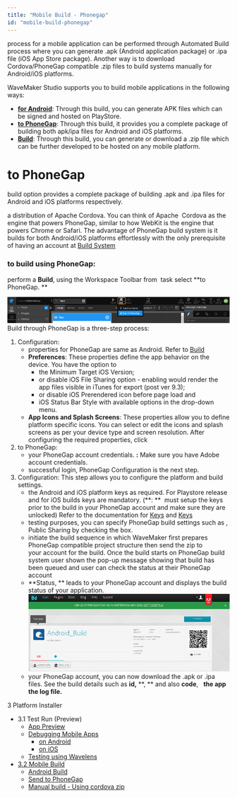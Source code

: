 ```yaml
---
title: "Mobile Build - Phonegap"
id: "mobile-build-phonegap"
---
```


process for a mobile application can be performed through Automated Build process where you can generate .apk (Android application package) or .ipa file (iOS App Store package). Another way is to download Cordova/PhoneGap compatible .zip files to build systems manually for Android/iOS platforms.

WaveMaker Studio supports you to build mobile applications in the following ways:

- **[for Android](/learn/hybrid-mobile/mobile-build-android/)**: Through this build, you can generate APK files which can be signed and hosted on PlayStore.
- **[to PhoneGap](#phonegap)**: Through this build, it provides you a complete package of building both apk/ipa files for Android and iOS platforms.
- **[Build](/learn/hybrid-mobile/mobile-build-manual)**: Through this build, you can generate or download a .zip file which can be further developed to be hosted on any mobile platform.

# to PhoneGap

build option provides a complete package of building .apk and .ipa files for Android and iOS platforms respectively.

[](http://phonegap.com/)a distribution of Apache Cordova. You can think of Apache  Cordova as the engine that powers PhoneGap, similar to how WebKit is the engine that powers Chrome or Safari. The advantage of PhoneGap build system is it builds for both Android/iOS platforms effortlessly with the only prerequisite of having an account at [Build System](https://build.phonegap.com/)

### to build using PhoneGap:

perform a **Build**, using the Workspace Toolbar from  task select **to PhoneGap. **

[![](../assets/mobile_build.png)](../assets/mobile_build.png) Build through PhoneGap is a three-step process:

1. Configuration:
    - properties for PhoneGap are same as Android. Refer to [Build](/learn/hybrid-mobile/mobile-build-android/#android)
    - **Preferences**: These properties define the app behavior on the device. You have the option to
        - the Minimum Target iOS Version;
        - or disable iOS File Sharing option - enabling would render the app files visible in iTunes for export (post ver 9.3);
        - or disable iOS Prerendered icon before page load and
        - iOS Status Bar Style with available options in the drop-down menu.
    - **App Icons and Splash Screens**: These properties allow you to define platform specific icons. You can select or edit the icons and splash screens as per your device type and screen resolution. After configuring the required properties, click
2. to PhoneGap:
    - your PhoneGap account credentials. **:** Make sure you have Adobe account credentials.
    - successful login, PhoneGap Configuration is the next step.
3. Configuration: This step allows you to configure the platform and build settings.
    - the Android and iOS platform keys as required. For Playstore release and for iOS builds keys are mandatory. (**: **  must setup the keys prior to the build in your PhoneGap account and make sure they are unlocked) Refer to the documentation for [Keys](http://docs.phonegap.com/phonegap-build/signing/ios/) and [Keys](http://docs.phonegap.com/phonegap-build/signing/android/)
    - testing purposes, you can specify PhoneGap build settings such as [](http://docs.build.phonegap.com/en_US/3.1.0/tools_hydration.md.html#Hydration), [](http://docs.build.phonegap.com/en_US/3.1.0/debugging_remote_debugging_tools.md.html#Remote%20Debugging%20Tools)Public Sharing by checking the box.
    - initiate the build sequence in which WaveMaker first prepares PhoneGap compatible project structure then send the zip to your account for the build. Once the build starts on PhoneGap build system user shown the pop-up message showing that build has been queued and user can check the status at their PhoneGap account
    - **Status, ** leads to your PhoneGap account and displays the build status of your application. [![](../assets/PhoneGap_Adobe_Build.png)](../assets/PhoneGap_Adobe_Build.png)
    - your PhoneGap account, you can now download the .apk or .ipa files. See the build details such as **id,** **, ** and also **code**,   **the app**   **the log file.**

3 Platform Installer

- 3.1 Test Run (Preview)
    - [App Preview](/learn/hybrid-mobile/test-run/#preview)
    - [Debugging Mobile Apps](/learn/hybrid-mobile/debugging-mobile-apps/)
        - [on Android](/learn/hybrid-mobile/debugging-mobile-apps/#android)
        - [on iOS](/learn/hybrid-mobile/debugging-mobile-apps/#ios)
    - [Testing using Wavelens](/learn/hybrid-mobile/testing-hybrid-mobile-apps-using-wavelens/)
- [3.2 Mobile Build](#)
    - [Android Build](/learn/hybrid-mobile/mobile-build/#android)
    - [Send to PhoneGap](#)
    - [Manual build - Using cordova zip](/learn/hybrid-mobile/mobile-build-manual/#manual)

